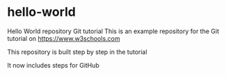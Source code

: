 # hello-world
Hello World repository Git tutorial
This is an example repository for the Git tutorial on https://www.w3schools.com

This repository is built step by step in the tutorial

It now includes steps for GitHub
